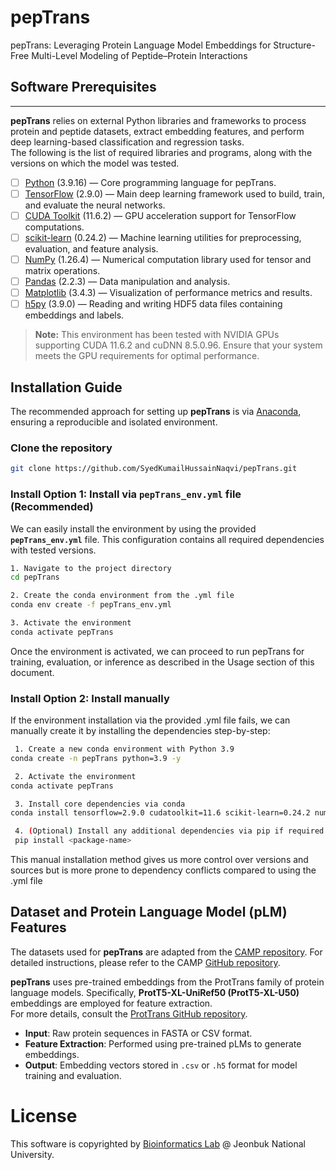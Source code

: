 # pepTrans
pepTrans: Leveraging Protein Language Model Embeddings for Structure-Free Multi-Level Modeling of Peptide–Protein Interactions

## Software Prerequisites

--------------------

**pepTrans** relies on external Python libraries and frameworks to process protein and peptide datasets, extract embedding features, and perform deep learning-based classification and regression tasks.  
The following is the list of required libraries and programs, along with the versions on which the model was tested.

- [ ] [Python](https://www.python.org/) (3.9.16) — Core programming language for pepTrans.
- [ ] [TensorFlow](https://www.tensorflow.org/) (2.9.0) — Main deep learning framework used to build, train, and evaluate the neural networks.
- [ ] [CUDA Toolkit](https://developer.nvidia.com/cuda-toolkit) (11.6.2) — GPU acceleration support for TensorFlow computations.
- [ ] [scikit-learn](https://scikit-learn.org/stable/) (0.24.2) — Machine learning utilities for preprocessing, evaluation, and feature analysis.
- [ ] [NumPy](https://numpy.org/) (1.26.4) — Numerical computation library used for tensor and matrix operations.
- [ ] [Pandas](https://pandas.pydata.org/) (2.2.3) — Data manipulation and analysis.
- [ ] [Matplotlib](https://matplotlib.org/) (3.4.3) — Visualization of performance metrics and results.
- [ ] [h5py](https://www.h5py.org/) (3.9.0) — Reading and writing HDF5 data files containing embeddings and labels.

> **Note:** This environment has been tested with NVIDIA GPUs supporting CUDA 11.6.2 and cuDNN 8.5.0.96. Ensure that your system meets the GPU requirements for optimal performance.
## Installation Guide

The recommended approach for setting up **pepTrans** is via [Anaconda](https://docs.anaconda.com/anaconda/install/index.html), ensuring a reproducible and isolated environment.  
### Clone the repository
```bash
git clone https://github.com/SyedKumailHussainNaqvi/pepTrans.git
```

### Install Option 1: Install via `pepTrans_env.yml` file (Recommended)

We can easily install the environment by using the provided **`pepTrans_env.yml`** file. This configuration contains all required dependencies with tested versions.
```bash
1. Navigate to the project directory
cd pepTrans

2. Create the conda environment from the .yml file
conda env create -f pepTrans_env.yml

3. Activate the environment
conda activate pepTrans
```
Once the environment is activated, we can proceed to run pepTrans for training, evaluation, or inference as described in the Usage section of this document.
### Install Option 2: Install manually
If the environment installation via the provided .yml file fails, we can manually create it by installing the dependencies step-by-step:
```bash
 1. Create a new conda environment with Python 3.9
conda create -n pepTrans python=3.9 -y

 2. Activate the environment
conda activate pepTrans

 3. Install core dependencies via conda
conda install tensorflow=2.9.0 cudatoolkit=11.6 scikit-learn=0.24.2 numpy=1.26.4 pandas=2.2.3 matplotlib=3.4.3 h5py=3.9.0 -c conda-forge -y

 4. (Optional) Install any additional dependencies via pip if required
 pip install <package-name>
```
This manual installation method gives us more control over versions and sources but is more prone to dependency conflicts compared to using the .yml file
## Dataset and Protein Language Model (pLM) Features
The datasets used for **pepTrans** are adapted from the [CAMP repository](https://github.com/twopin/CAMP).  For detailed instructions, please refer to the CAMP [GitHub repository](https://github.com/twopin/CAMP).  

**pepTrans** uses pre-trained embeddings from the ProtTrans family of protein language models. Specifically, **ProtT5-XL-UniRef50 (ProtT5-XL-U50)** embeddings are employed for feature extraction.  
For more details, consult the [ProtTrans GitHub repository](https://github.com/agemagician/ProtTrans).

* **Input**: Raw protein sequences in FASTA or CSV format.  
* **Feature Extraction**: Performed using pre-trained pLMs to generate embeddings.  
* **Output**: Embedding vectors stored in `.csv` or `.h5` format for model training and evaluation.
# License
This software is copyrighted by [Bioinformatics Lab](https://nsclbio.jbnu.ac.kr/) @ Jeonbuk National University.
